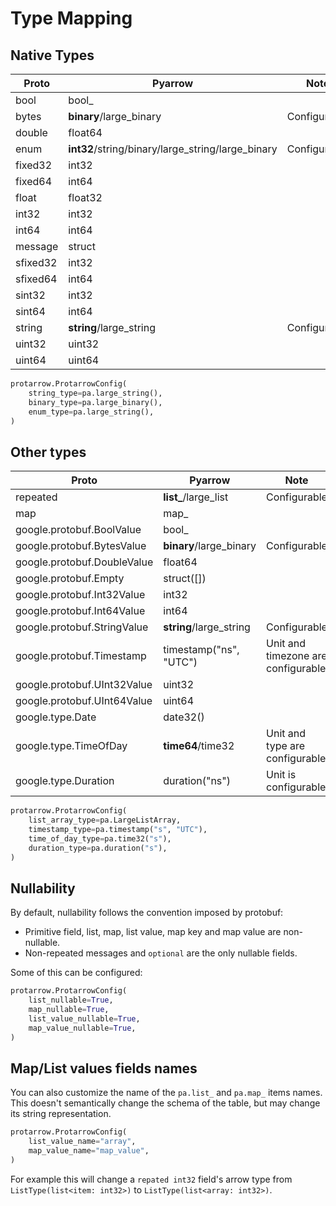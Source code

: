 # Type Mapping

## Native Types

| Proto    | Pyarrow                                           | Note         |
|----------|---------------------------------------------------|--------------|
| bool     | bool_                                             |              |
| bytes    | **binary**/large_binary                           | Configurable |
| double   | float64                                           |              |
| enum     | **int32**/string/binary/large_string/large_binary | Configurable |
| fixed32  | int32                                             |              |
| fixed64  | int64                                             |              |
| float    | float32                                           |              |
| int32    | int32                                             |              |
| int64    | int64                                             |              |
| message  | struct                                            |              |
| sfixed32 | int32                                             |              |
| sfixed64 | int64                                             |              |
| sint32   | int32                                             |              |
| sint64   | int64                                             |              |
| string   | **string**/large_string                           | Configurable |
| uint32   | uint32                                            |              |
| uint64   | uint64                                            |              |

```python
protarrow.ProtarrowConfig(
    string_type=pa.large_string(),
    binary_type=pa.large_binary(),
    enum_type=pa.large_string(),
)
```

## Other types

| Proto                       | Pyarrow                 | Note                               |
|-----------------------------|-------------------------|------------------------------------|
| repeated                    | **list_**/large_list    | Configurable                       |
| map                         | map_                    |                                    |
| google.protobuf.BoolValue   | bool_                   |                                    |
| google.protobuf.BytesValue  | **binary**/large_binary | Configurable                       |
| google.protobuf.DoubleValue | float64                 |                                    |
| google.protobuf.Empty       | struct([])              |                                    |
| google.protobuf.Int32Value  | int32                   |                                    |
| google.protobuf.Int64Value  | int64                   |                                    |
| google.protobuf.StringValue | **string**/large_string | Configurable                       |
| google.protobuf.Timestamp   | timestamp("ns", "UTC")  | Unit and timezone are configurable |
| google.protobuf.UInt32Value | uint32                  |                                    |
| google.protobuf.UInt64Value | uint64                  |                                    |
| google.type.Date            | date32()                |                                    |
| google.type.TimeOfDay       | **time64**/time32       | Unit and type are configurable     |
| google.type.Duration        | duration("ns")          | Unit is configurable               |

```python
protarrow.ProtarrowConfig(
    list_array_type=pa.LargeListArray,
    timestamp_type=pa.timestamp("s", "UTC"),
    time_of_day_type=pa.time32("s"),
    duration_type=pa.duration("s"),
)
```

## Nullability

By default, nullability follows the convention imposed by protobuf:

- Primitive field, list, map, list value, map key and map value are non-nullable.
- Non-repeated messages and `optional` are the only nullable fields.

Some of this can be configured:

```python
protarrow.ProtarrowConfig(
    list_nullable=True,
    map_nullable=True,
    list_value_nullable=True,
    map_value_nullable=True,
)
```

## Map/List values fields names

You can also customize the name of the `pa.list_` and `pa.map_` items names.
This doesn't semantically change the schema of the table, but may change its string representation.

```python
protarrow.ProtarrowConfig(
    list_value_name="array",
    map_value_name="map_value",
)
```

For example this will change a `repated int32` field's arrow type from `ListType(list<item: int32>)` to `ListType(list<array: int32>)`.
